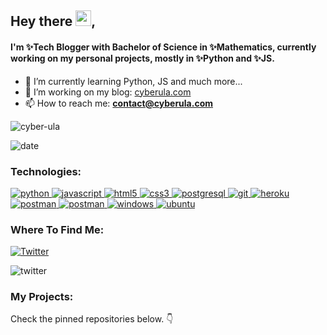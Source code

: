 <h2>Hey there <img src="https://raw.githubusercontent.com/MartinHeinz/MartinHeinz/master/wave.gif" width="25px">,</h2>
<h4>I'm ✨Tech Blogger with Bachelor of Science in ✨Mathematics, currently working on my personal projects, mostly in ✨Python and ✨JS.</h4>


- 🌱 I’m currently learning Python, JS and much more...
- 🔭 I’m working on my blog: [cyberula.com](https://cyberula.com)
- 📫 How to reach me: **contact@cyberula.com**

<p align="left"> <img src="https://komarev.com/ghpvc/?username=cyber-ulap&label=Profile%20views&color=0e75b6&style=flat" alt="cyber-ula" /> </p>
<p align="left"><img src="https://badgen.net/https/cal-badge-icd0onfvrxx6.runkit.sh" alt="date"/></p>

<h3 align="left">Technologies:</h3>

<p align="left">
<a href="https://www.python.org" target="_blank"> <img src="https://img.shields.io/badge/Python-14354C?style=for-the-badge&logo=python&logoColor=white" alt="python" /> </a> 
<a href="https://developer.mozilla.org/en-US/docs/Web/JavaScript" target="_blank"> 
<img src="https://img.shields.io/badge/JavaScript-F7DF1E?style=for-the-badge&logo=javascript&logoColor=black" alt="javascript" /> </a> 
<a href="https://www.w3.org/html/" target="_blank"> <img src="https://img.shields.io/badge/HTML5-E34F26?style=for-the-badge&logo=html5&logoColor=white" alt="html5" /> </a>
<a href="https://www.w3schools.com/css/" target="_blank"> <img src="https://img.shields.io/badge/CSS3-1572B6?style=for-the-badge&logo=css3&logoColor=white" alt="css3" /> </a>
<a href="https://www.postgresql.org" target="_blank"> <img src="https://img.shields.io/badge/PostgreSQL-316192?style=for-the-badge&logo=postgresql&logoColor=white" alt="postgresql" /> </a>
<a href="https://git-scm.com/" target="_blank"> <img src="https://img.shields.io/badge/Git-F05032?style=for-the-badge&logo=git&logoColor=white" alt="git" /> </a>
<a href="https://heroku.com" target="_blank"> <img src="https://img.shields.io/badge/Heroku-430098?style=for-the-badge&logo=heroku&logoColor=white" alt="heroku" /> </a>
<a href="https://postman.com" target="_blank"> <img src="https://img.shields.io/badge/postman-E95723?style=for-the-badge&logo=postman&logoColor=white" alt="postman" /> 
 </a>
<a href="https://code.visualstudio.com" target="_blank"> <img src="https://img.shields.io/badge/VS_Code-0078D4?style=for-the-badge&logo=visual%20studio%20code&logoColor=white" alt="postman" /> </a>
<a href="https://www.microsoft.com/pl-pl/software-download/windows10" target="_blank"> <img src="https://img.shields.io/badge/Windows-0078D6?style=for-the-badge&logo=windows&logoColor=white" alt="windows" /> </a>
 <a href="https://ubuntu.com" target="_blank"> <img src="https://img.shields.io/badge/Ubuntu-E95420?style=for-the-badge&logo=ubuntu&logoColor=white" alt="ubuntu" /> </a>
</p>

<!--
</br>
<a href="https://github.com/cyber-ula">
  <img align="left" width="450" src="https://github-readme-stats.vercel.app/api?username=cyber-ula&count_private=true&show_icons=true&theme=onedark&hide=stars" alt="cyber-ula's GitHub stats" />
</a>
 </br>
<a href="https://github.com/cyber-ula">
  <img align="right" width="350" src="https://github-readme-stats.vercel.app/api/top-langs/?username=cyber-ula&layout=compact&theme=react" alt="Top languages" />
</br>
-->
<h3>Where To Find Me:</h3>
<!-- <p>
<p><a href="https://github.com/cyber-ula" target="_blank"><img alt="Github" src="https://img.shields.io/badge/GitHub-%2312100E.svg?&style=for-the-badge&logo=Github&logoColor=white" /></a>--> <a href="https://twitter.com/cyber_ula" target="_blank"><img alt="Twitter" src="https://img.shields.io/badge/twitter-%231DA1F2.svg?&style=for-the-badge&logo=twitter&logoColor=white" /></a> 
</p> 
<p align="left"><img src="https://badgen.net/twitter/follow/cyber_ula" alt="twitter"/></p>


<h3>My Projects:</h3>
<p>
Check the pinned repositories below. 👇
</p>
<!--
**cyber-ula/cyber-ula** is a ✨ _special_ ✨ repository because its `README.md` (this file) appears on your GitHub profile.

Here are some ideas to get you started:

- 🔭 I’m currently working on ...
- 🌱 I’m currently learning ...
- 👯 I’m looking to collaborate on ...
- 🤔 I’m looking for help with ...
- 💬 Ask me about ...
- 📫 How to reach me: ...
- 😄 Pronouns: ...
- ⚡ Fun fact: ...
-->
